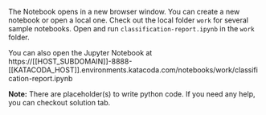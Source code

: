The Notebook opens in a new browser window. You can create a new notebook or open a local one. Check out the local folder `work` for several sample notebooks. Open and run `classification-report.ipynb` in the `work` folder.

You can also open the Jupyter Notebook at https://[[HOST_SUBDOMAIN]]-8888-[[KATACODA_HOST]].environments.katacoda.com/notebooks/work/classification-report.ipynb

**Note:**
There are placeholder(s) to write python code. If you need any help, you can checkout solution tab.